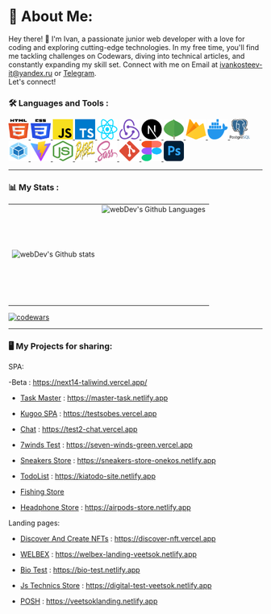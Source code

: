 # 💫 About Me:
Hey there! 👋 I'm Ivan, a passionate junior web developer with a love for coding and exploring cutting-edge technologies. In my free time, you'll find me tackling challenges on Codewars, diving into technical articles, and constantly expanding my skill set.
Connect with me on Email at ivankosteev-it@yandex.ru or [Telegram](https://t.me/ivan_veetsok).<br>Let's connect!


### :hammer_and_wrench: Languages and Tools :
  <a href="https://www.w3.org/TR/html5/" title="HTML5">
    <img src="./icons/html-5.svg" alt="HTML5" width="40px" height="40px">
  </a>

  <a href="https://www.w3.org/TR/CSS/" title="CSS3">
    <img src="./icons/css-3.svg" alt="CSS3" width="40px" height="40px">
  </a>

  <a href="https://developer.mozilla.org/en-US/docs/Web/JavaScript" title="JavaScript">
  <img src="./icons/javascript.svg" alt="JavaScript" width="40px" height="40px">
  </a>

  <a href="https://www.typescriptlang.org/" title="Typescript">
    <img src="./icons/typescript-icon.svg" alt="Typescript" width="40px" height="40px">
  </a>

  <a href="https://reactjs.org/" title="React">
    <img src="./icons/react.svg" alt="React" width="40px" height="40px">
  </a>

  <a href="https://redux.js.org/" title="Redux">
    <img src="./icons/redux.svg" alt="Redux" width="40px" height="40px">
  </a>

  <a href="https://nextjs.org/" title="Next.js">
    <img src="./icons/nextjs-icon.svg" alt="Next.js" width="40px" height="40px">
  </a>

  <a href="https://www.mongodb.org/" title="MongoDB">
    <img src="./icons/mongodb-icon.svg" alt="MongoDB" width="40px" height="40px">
  </a>

  <a href="https://www.firebase.com/" title="Firebase">
    <img src="./icons/firebase.svg" alt="Firebase" width="40px" height="40px">
  </a>

  <a href="https://www.docker.com/" title="Docker">
    <img src="./icons/docker-icon.svg" alt="Docker" width="40px" height="40px">
  </a>

  <a  href="https://www.postgresql.org/" title="PostgreSQL">
    <img src="./icons/postgresql-logo.svg" alt="PostgreSQL" width="40px" height="40px">
  </a>

  <a href="https://webpack.js.org/" title="Webpack">
    <img src="./icons/webpack.svg" alt="Webpack" width="40px" height="40px">
  </a>

  <a href="https://vitejs.dev/" title="Vite">
    <img src="./icons/vite.svg" alt="Vite" width="40px" height="40px">
  </a>

  <a href="https://nodejs.org/" title="Node.js">
    <img src="./icons/nodejs-icon.svg" alt="Node.js" width="40px" height="40px">
  </a>

  <a href="https://babeljs.io/" title="Babel">
    <img src="./icons/babel.svg" alt="Babel" width="40px" height="40px">
  </a>

  <a href="https://sass-lang.com/" title="Sass">
    <img src="./icons/sass.svg" alt="Sass" width="40px" height="40px">
  </a>

  <a href="https://git-scm.com/" title="Git">
    <img src="./icons/git-icon.svg" alt="Git" width="40px" height="40px">
  </a>
  <a href="https://www.figma.com/" title="Figma">
    <img src="./icons/figma.svg" alt="Figma" width="40px" height="40px">
  </a>
  <a href="https://www.adobe.com/products/photoshop.html" title="Adobe Photoshop">
    <img src="./icons/adobe-photoshop.svg" alt="Adobe Photoshop" width="40px" height="40px">
  </a>

---

### 📊 My Stats :
<table>
  <tr>
    <td>
      <img align="left" src="http://github-readme-streak-stats.herokuapp.com?user=veetsok&theme=dark&background=000000" alt="webDev's Github stats" />
    </td>
    <td>
      <img height="195px" align="right" alt="webDev's Github Languages" src="https://github-readme-stats-sigma-five.vercel.app/api/top-langs/?username=veetsok&layout=compact&theme=vision-friendly-dark" />
    </td>
  </tr>
</table>

[![codewars](https://www.codewars.com/users/veetsok/badges/large)](https://www.codewars.com/users/veetsok)

---

### :desktop_computer: My Projects for sharing:
SPA:

-Beta : https://next14-taliwind.vercel.app/
- [Task Master](https://github.com/veetsok/task-master) : https://master-task.netlify.app

- [Kugoo SPA](https://github.com/veetsok/testsobes) : https://testsobes.vercel.app

- [Chat](https://github.com/veetsok/test2_chat) : https://test2-chat.vercel.app

- [7winds Test](https://github.com/veetsok/seven_winds) : https://seven-winds-green.vercel.app

- [Sneakers Store](https://github.com/veetsok/4_react_sneakers) : https://sneakers-store-onekos.netlify.app 

- [TodoList](https://github.com/veetsok/mern_todolist-js) : https://kiatodo-site.netlify.app

- [Fishing Store](https://github.com/veetsok/fishingStore)

- [Headphone Store](https://github.com/veetsok/airpods_store) : https://airpods-store.netlify.app

Landing pages:
- [Discover And Create NFTs](https://github.com/veetsok/discover_nft) : https://discover-nft.vercel.app

- [WELBEX](https://github.com/veetsok/WELBEX_Landing) : https://welbex-landing-veetsok.netlify.app

- [Bio Test](https://github.com/veetsok/bio-test-app) : https://bio-test.netlify.app

- [Js Technics Store](https://github.com/veetsok/digital__test) : https://digital-test-veetsok.netlify.app

- [POSH](https://github.com/veetsok/Posh_Js) : https://veetsoklanding.netlify.app
